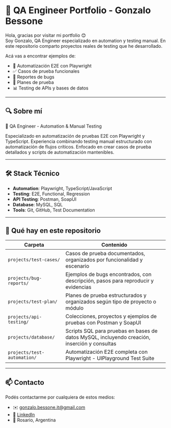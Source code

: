 # 📌 QA Engineer Portfolio - Gonzalo Bessone

Hola, gracias por visitar mi portfolio 😊  
Soy Gonzalo, QA Engineer especializado en automation y testing manual.
En este repositorio comparto proyectos reales de testing que he desarrollado.

Acá vas a encontrar ejemplos de:

- 🔧 Automatización E2E con Playwright
- ✅ Casos de prueba funcionales  
- 🐞 Reportes de bugs
- 📝 Planes de prueba
- 📊 Testing de APIs y bases de datos

---

## 🔍 Sobre mí

🔧 QA Engineer - Automation & Manual Testing

Especializado en automatización de pruebas E2E con Playwright y TypeScript.
Experiencia combinando testing manual estructurado con automatización de flujos críticos.
Enfocado en crear casos de prueba detallados y scripts de automatización mantenibles.

---

## 🛠️ Stack Técnico

- **Automation**: Playwright, TypeScript/JavaScript
- **Testing**: E2E, Functional, Regression
- **API Testing**: Postman, SoapUI  
- **Database**: MySQL, SQL
- **Tools**: Git, GitHub, Test Documentation
  
---

## 📁 Qué hay en este repositorio

| Carpeta         | Contenido                                                                                   |
|-----------------|--------------------------------------------------------------------------------------------|
| `projects/test-cases/`          | Casos de prueba documentados, organizados por funcionalidad y escenario                     |
| `projects/bug-reports/`         | Ejemplos de bugs encontrados, con descripción, pasos para reproducir y evidencias          |
| `projects/test-plan/`           | Planes de prueba estructurados y organizados según tipo de proyecto o módulo               |
| `projects/api-testing/`         | Colecciones, proyectos y ejemplos de pruebas con Postman y SoapUI                            |
| `projects/database/`            | Scripts SQL para pruebas en bases de datos MySQL, incluyendo creación, inserción y consultas|
| `projects/test-automation/`            | Automatización E2E completa con Playwright - UIPlayground Test Suite|
---

## 📫 Contacto

Podés contactarme por cualquiera de estos medios:

- ✉️ gonzalo.bessone.it@gmail.com  
- 💼 [LinkedIn](https://www.linkedin.com/in/gonzalobessone/)  
- 📍 Rosario, Argentina  
